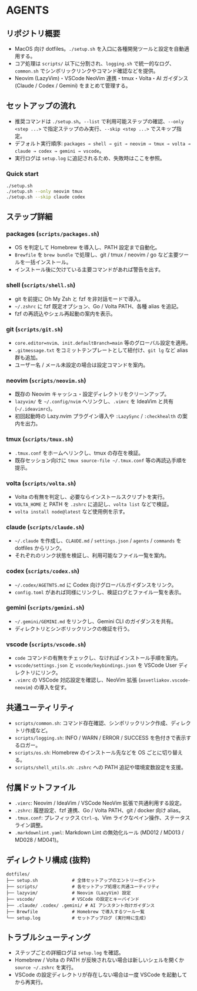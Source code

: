 # AGENTS

## リポジトリ概要

- MacOS 向け dotfiles。`./setup.sh` を入口に各種開発ツールと設定を自動適用する。
- コア処理は `scripts/` 以下に分割され、`logging.sh` で統一的なログ、`common.sh` でシンボリックリンクやコマンド確認などを提供。
- Neovim (LazyVim)・VSCode NeoVim 連携・tmux・Volta・AI ガイダンス (Claude / Codex / Gemini) をまとめて管理する。

## セットアップの流れ

- 推奨コマンドは `./setup.sh`。`--list` で利用可能ステップの確認、`--only <step ...>` で指定ステップのみ実行、`--skip <step ...>` でスキップ指定。
- デフォルト実行順序: `packages → shell → git → neovim → tmux → volta → claude → codex → gemini → vscode`。
- 実行ログは `setup.log` に追記されるため、失敗時はここを参照。

### Quick start

```bash
./setup.sh
./setup.sh --only neovim tmux
./setup.sh --skip claude codex
```

## ステップ詳細

### packages (`scripts/packages.sh`)

- OS を判定して Homebrew を導入し、PATH 設定まで自動化。
- `Brewfile` を `brew bundle` で処理し、git / tmux / neovim / go など主要ツールを一括インストール。
- インストール後に欠けている主要コマンドがあれば警告を出す。

### shell (`scripts/shell.sh`)

- git を前提に Oh My Zsh と fzf を非対話モードで導入。
- `~/.zshrc` に fzf 既定オプション、Go / Volta PATH、各種 alias を追記。
- fzf の再読込やシェル再起動の案内を表示。

### git (`scripts/git.sh`)

- `core.editor=nvim`、`init.defaultBranch=main` 等のグローバル設定を適用。
- `.gitmessage.txt` をコミットテンプレートとして紐付け、`git lg` など alias 群も追加。
- ユーザー名 / メール未設定の場合は設定コマンドを案内。

### neovim (`scripts/neovim.sh`)

- 既存の Neovim キャッシュ・設定ディレクトリをクリーンアップ。
- `lazyvim/` を `~/.config/nvim` へリンクし、`.vimrc` を IdeaVim と共有 (`~/.ideavimrc`)。
- 初回起動時の Lazy.nvim プラグイン導入や `:LazySync` / `:checkhealth` の案内を出力。

### tmux (`scripts/tmux.sh`)

- `.tmux.conf` をホームへリンクし、tmux の存在を検証。
- 既存セッション向けに `tmux source-file ~/.tmux.conf` 等の再読込手順を提示。

### volta (`scripts/volta.sh`)

- Volta の有無を判定し、必要ならインストールスクリプトを実行。
- `VOLTA_HOME` と PATH を `.zshrc` に追記し、`volta list` などで検証。
- `volta install node@latest` など使用例を示す。

### claude (`scripts/claude.sh`)

- `~/.claude` を作成し、`CLAUDE.md` / `settings.json` / `agents` / `commands` を dotfiles からリンク。
- それぞれのリンク状態を検証し、利用可能なファイル一覧を案内。

### codex (`scripts/codex.sh`)

- `~/.codex/AGETNTS.md` に Codex 向けグローバルガイダンスをリンク。
- `config.toml` があれば同様にリンクし、検証ログとファイル一覧を表示。

### gemini (`scripts/gemini.sh`)

- `~/.gemini/GEMINI.md` をリンクし、Gemini CLI のガイダンスを共有。
- ディレクトリとシンボリックリンクの検証を行う。

### vscode (`scripts/vscode.sh`)

- `code` コマンドの有無をチェックし、なければインストール手順を案内。
- `vscode/settings.json` と `vscode/keybindings.json` を VSCode User ディレクトリにリンク。
- `.vimrc` の VSCode 対応設定を確認し、NeoVim 拡張 (`asvetliakov.vscode-neovim`) の導入を促す。

## 共通ユーティリティ

- `scripts/common.sh`: コマンド存在確認、シンボリックリンク作成、ディレクトリ作成など。
- `scripts/logging.sh`: INFO / WARN / ERROR / SUCCESS を色付きで表示するロガー。
- `scripts/os.sh`: Homebrew のインストール先などを OS ごとに切り替える。
- `scripts/shell_utils.sh`: `.zshrc` への PATH 追記や環境変数設定を支援。

## 付属ドットファイル

- `.vimrc`: Neovim / IdeaVim / VSCode NeoVim 拡張で共通利用する設定。
- `.zshrc`: 履歴設定、fzf 連携、Go / Volta PATH、git / docker 向け alias。
- `.tmux.conf`: プレフィックス `Ctrl-q`、Vim ライクなペイン操作、ステータスライン調整。
- `.markdownlint.yaml`: Markdown Lint の無効化ルール (MD012 / MD013 / MD028 / MD041)。

## ディレクトリ構成 (抜粋)

```text
dotfiles/
├── setup.sh             # 全体セットアップのエントリーポイント
├── scripts/             # 各セットアップ処理と共通ユーティリティ
├── lazyvim/             # Neovim (LazyVim) 設定
├── vscode/              # VSCode の設定とキーバインド
├── .claude/ .codex/ .gemini/ # AI アシスタント向けガイダンス
├── Brewfile             # Homebrew で導入するツール一覧
└── setup.log            # セットアップログ (実行時に生成)
```

## トラブルシューティング

- ステップごとの詳細ログは `setup.log` を確認。
- Homebrew / Volta の PATH が反映されない場合は新しいシェルを開くか `source ~/.zshrc` を実行。
- VSCode の設定ディレクトリが存在しない場合は一度 VSCode を起動してから再実行。
